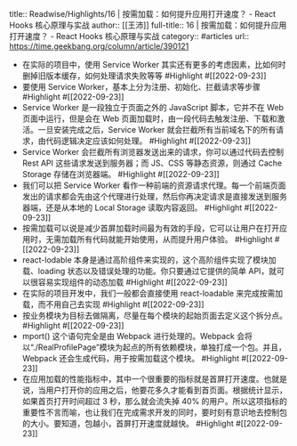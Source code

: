 title:: Readwise/Highlights/16 | 按需加载：如何提升应用打开速度？ - React Hooks 核心原理与实战
author:: [[王沛]]
full-title:: 16 | 按需加载：如何提升应用打开速度？ - React Hooks 核心原理与实战
category:: #articles
url:: https://time.geekbang.org/column/article/390121

- 在实际的项目中，使用 Service Worker 其实还有更多的考虑因素，比如何时删掉旧版本缓存，如何处理请求失败等等 #Highlight #[[2022-09-23]]
- 要使用 Service Worker，基本上分为注册、初始化、拦截请求等步骤 #Highlight #[[2022-09-23]]
- Service Worker 是一段独立于页面之外的 JavaScript 脚本，它并不在 Web 页面中运行，但是会在 Web 页面加载时，由一段代码去触发注册、下载和激活。一旦安装完成之后，Service Worker 就会拦截所有当前域名下的所有请求，由代码逻辑决定应该如何处理。 #Highlight #[[2022-09-23]]
- Service Worker 会拦截所有浏览器发送出来的请求，你可以通过代码去控制 Rest API 这些请求发送到服务器；而 JS、CSS 等静态资源，则通过 Cache Storage 存储在浏览器端。 #Highlight #[[2022-09-23]]
- 我们可以把 Service Worker 看作一种前端的资源请求代理。每一个前端页面发出的请求都会先由这个代理进行处理，然后你再决定请求是直接发送到服务器端，还是从本地的 Local Storage 读取内容返回。 #Highlight #[[2022-09-23]]
- 按需加载可以说是减少首屏加载时间最为有效的手段，它可以让用户在打开应用时，无需加载所有代码就能开始使用，从而提升用户体验。 #Highlight #[[2022-09-23]]
- react-lodable 本身是通过高阶组件来实现的，这个高阶组件实现了模块加载、loading 状态以及错误处理的功能。你只要通过它提供的简单 API，就可以很容易实现组件的动态加载 #Highlight #[[2022-09-23]]
- 在实际的项目开发中，我们一般都会直接使用 react-loadable 来完成按需加载，而不用自己去实现 #Highlight #[[2022-09-23]]
- 按业务模块为目标去做隔离，尽量在每个模块的起始页面去定义这个拆分点。 #Highlight #[[2022-09-23]]
- mport() 这个语句完全是由 Webpack 进行处理的。Webpack 会将以“./RealProfilePage”模块为起点的所有依赖模块，单独打成一个包。并且，Webpack 还会生成代码，用于按需加载这个模块。 #Highlight #[[2022-09-23]]
- 在应用加载的性能指标中，其中一个很重要的指标就是首屏打开速度。也就是说，当用户打开你的应用之后，他要花多久才能看到首页面。根据统计显示，如果首页打开时间超过 3 秒，那么就会流失掉 40% 的用户。所以这项指标的重要性不言而喻，也让我们在完成需求开发的同时，要时刻有意识地去控制包的大小。要知道，包越小，首屏打开速度就越快。 #Highlight #[[2022-09-23]]